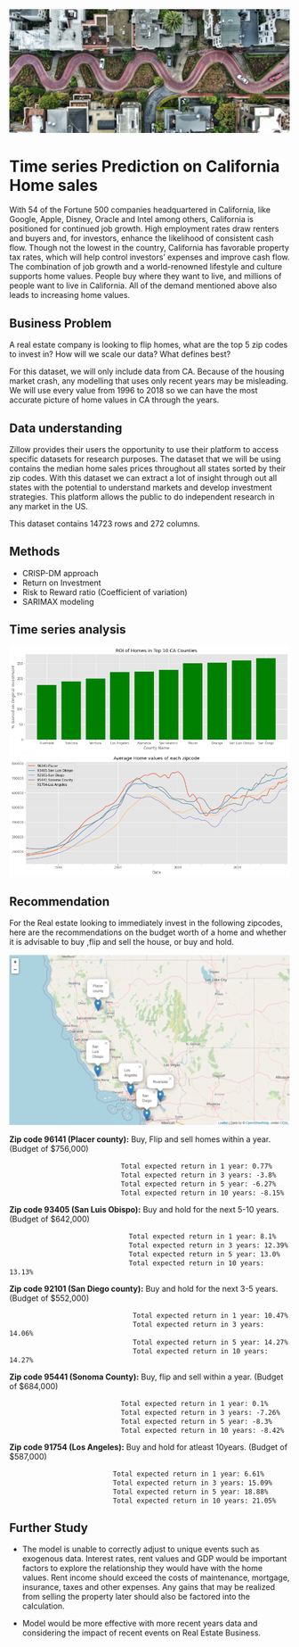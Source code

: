 <img src='https://raw.githubusercontent.com/Milenaafeworki/Time-Series-prediction/main/images/SF.jpg'>

# Time series Prediction on California Home sales

With 54 of the Fortune 500 companies headquartered in California, like Google, Apple, Disney, Oracle and Intel among others, California is positioned for continued job growth. High employment rates draw renters and buyers and, for investors, enhance the likelihood of consistent cash flow. Though not the lowest in the country, California has favorable property tax rates, which will help control investors’ expenses and improve cash flow. The combination of job growth and a world-renowned lifestyle and culture supports home values. People buy where they want to live, and millions of people want to live in California. All of the demand mentioned above also leads to increasing home values.


## Business Problem

A real estate company is looking to flip homes, what are the top 5 zip codes to invest in? How will we scale our data? What defines best?

For this dataset, we will only include data from CA. Because of the housing market crash, any modelling that uses only recent years may be misleading. We will use every value from 1996 to 2018 so we can have the most accurate picture of home values in CA through the years.


## Data understanding

Zillow provides their users the opportunity to use their platform to access specific datasets for research purposes. The dataset that we will be using contains the median home sales prices throughout all states sorted by their zip codes. With this dataset we can extract a lot of insight through out all states with the potential to understand markets and develop investment strategies. This platform allows the public to do independent research in any market in the US.

This dataset contains 14723 rows and 272 columns.

## Methods

- CRISP-DM approach
- Return on Investment
- Risk to Reward ratio (Coefficient of variation)
- SARIMAX modeling
 
## Time series analysis

<img src='https://raw.githubusercontent.com/Milenaafeworki/Time-Series-prediction/main/images/ROI.png'>

<img src='https://raw.githubusercontent.com/Milenaafeworki/Time-Series-prediction/main/images/zip%20home%20value.png'>

## Recommendation
For the Real estate looking to immediately invest in the following zipcodes, here are the recommendations on the budget worth of a home and whether it is advisable to buy ,flip and sell the house, or buy and hold.

<img src='https://raw.githubusercontent.com/Milenaafeworki/Time-Series-prediction/main/images/Cali%20map.png'>


**Zip code 96141 (Placer county):** Buy, Flip and sell homes within a year. (Budget of $756,000)

                                
                                Total expected return in 1 year: 0.77%
                                Total expected return in 3 years: -3.8%                                
                                Total expected return in 5 year: -6.27%                                
                                Total expected return in 10 years: -8.15%
                                
                                
**Zip code 93405 (San Luis Obispo):** Buy and hold for the next 5-10 years. (Budget of $642,000)

                                  Total expected return in 1 year: 8.1%
                                  Total expected return in 3 years: 12.39%          
                                  Total expected return in 5 year: 13.0%
                                  Total expected return in 10 years: 13.13% 
                                  
                                  
**Zip code 92101 (San Diego county):** Buy and hold for the next 3-5 years. (Budget of $552,000)

                                   Total expected return in 1 year: 10.47%
                                   Total expected return in 3 years: 14.06%
                                   Total expected return in 5 year: 14.27%
                                   Total expected return in 10 years: 14.27%

                            
**Zip code 95441 (Sonoma County):** Buy, flip and sell within a year. (Budget of $684,000)

                                Total expected return in 1 year: 0.1%
                                Total expected return in 3 years: -7.26%
                                Total expected return in 5 year: -8.3%
                                Total expected return in 10 years: -8.42%
                                
**Zip code 91754 (Los Angeles):** Buy and hold for atleast 10years. (Budget of $587,000)

                              Total expected return in 1 year: 6.61%
                              Total expected return in 3 years: 15.09%
                              Total expected return in 5 year: 18.88%
                              Total expected return in 10 years: 21.05%

       
## Further Study

- The model is unable to correctly adjust to unique events such as exogenous data. Interest rates, rent values and GDP would be important factors to explore the relationship they would have with the home values. Rent income should exceed the costs of maintenance, mortgage, insurance, taxes and other expenses. Any gains that may be realized from selling the property later should also be factored into the calculation.


- Model would be more effective with more recent years data and considering the impact of recent events on Real Estate Business.
